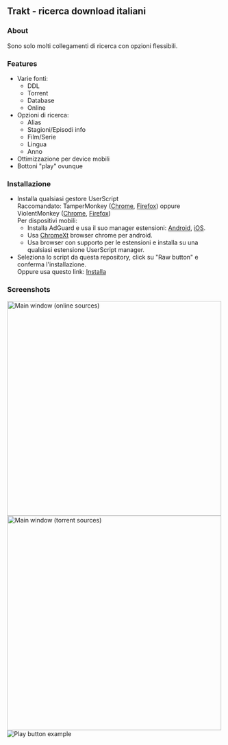 ## Trakt - ricerca download italiani
### About
Sono solo molti collegamenti di ricerca con opzioni flessibili.   
### Features
+ Varie fonti:
  - DDL
  - Torrent
  - Database
  - Online
+ Opzioni di ricerca:
  - Alias
  - Stagioni/Episodi info
  - Film/Serie
  - Lingua
  - Anno
+ Ottimizzazione per device mobili
+ Bottoni "play" ovunque
### Installazione
+ Installa qualsiasi gestore UserScript   
Raccomandato: TamperMonkey ([Chrome](https://chrome.google.com/webstore/detail/tampermonkey/dhdgffkkebhmkfjojejmpbldmpobfkfo), [Firefox](https://addons.mozilla.org/en-US/firefox/addon/tampermonkey/)) oppure ViolentMonkey ([Chrome](https://chrome.google.com/webstore/detail/violentmonkey/jinjaccalgkegednnccohejagnlnfdag), [Firefox](https://addons.mozilla.org/en-US/firefox/addon/violentmonkey/))   
Per dispositivi mobili:    
  - Installa AdGuard e usa il suo manager estensioni: [Android](https://adguard.com/en/adguard-android/overview.html), [iOS](https://adguard.com/en/adguard-ios/overview.html).
  - Usa [ChromeXt](https://github.com/JingMatrix/ChromeXt) browser chrome per android.   
  - Usa browser con supporto per le estensioni e installa su una qualsiasi estensione UserScript manager.
+ Seleziona lo script da questa repository, click su "Raw button" e conferma l'installazione.   
Oppure usa questo link: [Installa](https://github.com/AstroSpiff/Trakt-ricerca-download-italiani/raw/main/trakt-watch-now-next.user.js)   
### Screenshots
<span>
<img src="https://i.ibb.co/PhfM1V7/swappy-20230405-220137.png" height="500px" alt="Main window (online sources)"/>
<img src="https://i.ibb.co/dJh2d5d/swappy-20230405-220202.png" height="500px" alt="Main window (torrent sources)"/>
<img src="https://i.ibb.co/8myVVRq/swappy-20230405-220257.png" alt="Play button example"/>
</span>
